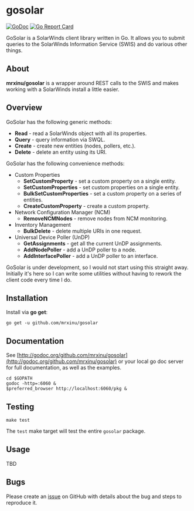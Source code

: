 # gosolar

[![GoDoc](https://godoc.org/github.com/mrxinu/gosolar?status.png)](http://godoc.org/github.com/mrxinu/gosolar) [![Go Report Card](https://goreportcard.com/badge/github.com/mrxinu/gosolar)](https://goreportcard.com/report/github.com/mrxinu/gosolar)

GoSolar is a SolarWinds client library written in Go. It allows you
to submit queries to the SolarWinds Information Service (SWIS) and
do various other things.

## About

**mrxinu/gosolar** is a wrapper around REST calls to the SWIS and makes
working with a SolarWinds install a little easier.

## Overview

GoSolar has the following generic methods:

* **Read** - read a SolarWinds object with all its properties.
* **Query** - query information via SWQL.
* **Create** - create new entities (nodes, pollers, etc.).
* **Delete** - delete an entity using its URI.

GoSolar has the following convenience methods:

- Custom Properties
  - **SetCustomProperty** - set a custom property on a single entity.
  - **SetCustomProperties** - set custom properties on a single entity.
  - **BulkSetCustomProperties** - set a custom property on a series of entities.
  - **CreateCustomProperty** - create a custom property.
- Network Configuration Manager (NCM)
  - **RemoveNCMNodes** - remove nodes from NCM monitoring.
- Inventory Management
  - **BulkDelete** - delete multiple URIs in one request.
- Universal Device Poller (UnDP)
  - **GetAssignments** - get all the current UnDP assignments.
  - **AddNodePoller** - add a UnDP poller to a node.
  - **AddInterfacePoller** - add a UnDP poller to an interface. 

GoSolar is under development, so I would not start using this straight
away. Initially it's here so I can write some utilities without having
to rework the client code every time I do.

## Installation

Install via **go get**:

```shell
go get -u github.com/mrxinu/gosolar
```

## Documentation

See [http://godoc.org/github.com/mrxinu/gosolar](http://godoc.org/github.com/mrxinu/gosolar) or your local go doc
server for full documentation, as well as the examples.

```shell
cd $GOPATH
godoc -http=:6060 &
$preferred_browser http://localhost:6060/pkg &
```

## Testing

```
make test
```

The `test` make target will test the entire `gosolar` package.

## Usage

TBD

## Bugs

Please create an [issue](https://github.com/mrxinu/gosolar/issues) on
GitHub with details about the bug and steps to reproduce it.
